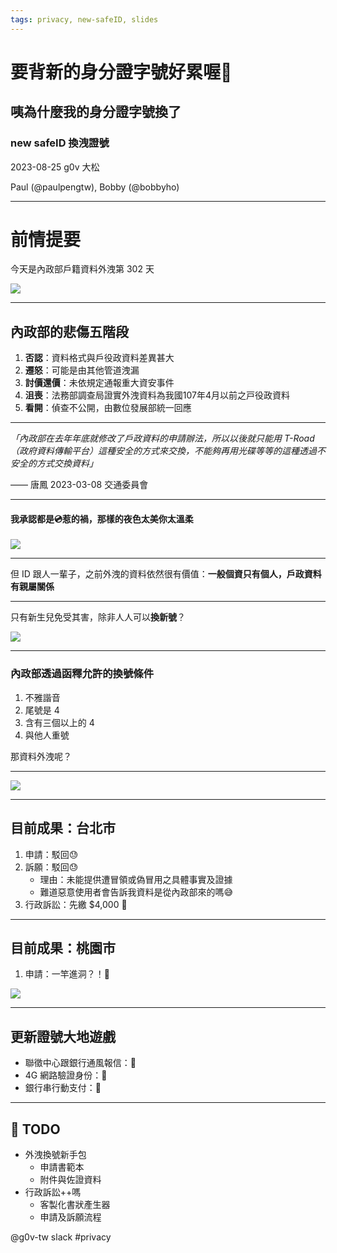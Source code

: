 ```yaml
---
tags: privacy, new-safeID, slides
---
```


# 要背新的身分證字號好累喔🥵

## 咦為什麼我的身分證字號換了

### new safeID 換洩證號

2023-08-25 g0v 大松

Paul (@paulpengtw), Bobby (@bobbyho)

---

# 前情提要

今天是內政部戶籍資料外洩第 302 天

![](https://hackmd.io/_uploads/SJXP3f8a3.png)

---

## 內政部的悲傷五階段

1. **否認**：資料格式與戶役政資料差異甚大
2. **遷怒**：可能是由其他管道洩漏
3. **討價還價**：未依規定通報重大資安事件
4. **沮喪**：法務部調查局證實外洩資料為我國107年4⽉以前之⼾役政資料
5. **看開**：偵查不公開，由數位發展部統一回應

---

*「內政部在去年年底就修改了戶政資料的申請辦法，所以以後就只能用 T-Road（政府資料傳輸平台）這種安全的方式來交換，不能夠再用光碟等等的這種透過不安全的方式交換資料」* 

—— 唐鳳 2023-03-08 交通委員會

---

#### 我承認都是💿惹的禍，那樣的夜色太美你太溫柔
![](https://s3-ap-northeast-1.amazonaws.com/g0v-hackmd-images/uploads/upload_82a36ea0dc12a75ac7fd7fa65ff2af28.png)

---

但 ID 跟人一輩子，之前外洩的資料依然很有價值：**一般個資只有個人，戶政資料有親屬關係**

---

只有新生兒免受其害，除非人人可以**換新號**？

![](https://s3-ap-northeast-1.amazonaws.com/g0v-hackmd-images/uploads/upload_8b9963a989f0d88f6e6d2a306546195f.png)

---

### 內政部透過函釋允許的換號條件

1. 不雅諧音
2. 尾號是 4
3. 含有三個以上的 4
4. 與他人重號

那資料外洩呢？

---

![](https://hackmd.io/_uploads/HyzG_QIan.jpg)


---

## 目前成果：台北市

1. 申請：駁回😓
2. 訴願：駁回😓
    - 理由：未能提供遭冒領或偽冒用之具體事實及證據
    - 難道惡意使用者會告訴我資料是從內政部來的嗎😅
3. 行政訴訟：先繳 $4,000 💸

---

## 目前成果：桃園市 

1. 申請：一竿進洞？！🤯

![](https://hackmd.io/_uploads/HkuNqXI62.png)

---

## 更新證號大地遊戲
- 聯徵中心跟銀行通風報信：👻
- 4G 網路驗證身份：🚫
- 銀行串行動支付：🚫

---

## 💪 TODO

- 外洩換號新手包
  - 申請書範本
  - 附件與佐證資料
- 行政訴訟++嗎
  - 客製化書狀產生器
  - 申請及訴願流程

@g0v-tw slack #privacy